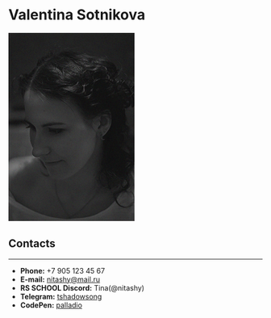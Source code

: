 # **Valentina Sotnikova**

![photo](./images/photo.png "Фото")


## Contacts
******
* **Phone:** +7 905 123 45 67
* **E-mail:** [nitashy@mail.ru](nitashy@mail.ru "Mail")
* **RS SCHOOL Discord:** Tina(@nitashy)
* **Telegram:** [tshadowsong](https://t.me/tshadowsong "Telegram")
* **CodePen:** [palladio](https://codepen.io/palladio/ "CodePen")
